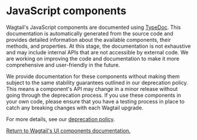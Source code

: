 <!-- NOTE: This file is rendered both by Sphinx via `include` and by TypeDoc. -->
<!-- Only use plain Markdown without Sphinx-specific syntax. -->

<!-- INTRO:START -->

# JavaScript components

Wagtail's JavaScript components are documented using [TypeDoc](https://typedoc.org). This documentation is automatically generated from the source code and provides detailed information about the available components, their methods, and properties. At this stage, the documentation is not exhaustive and may include internal APIs that are not accessible by external code. We are working on improving the code and documentation to make it more comprehensive and user-friendly in the future.

<!-- INTRO:END -->

<!-- STABILITY:START -->

We provide documentation for these components without making them subject to the same stability guarantees outlined in our deprecation policy. This means a component's API may change in a minor release without going through the deprecation process. If you use these components in your own code, please ensure that you have a testing process in place to catch any breaking changes with each Wagtail upgrade.

<!-- STABILITY:END -->

<!-- The rest will be rendered by TypeDoc. -->

For more details, see our [deprecation policy](../../../releases/release_process.html#deprecation-policy).

[Return to Wagtail's UI components documentation.](../index.html)
